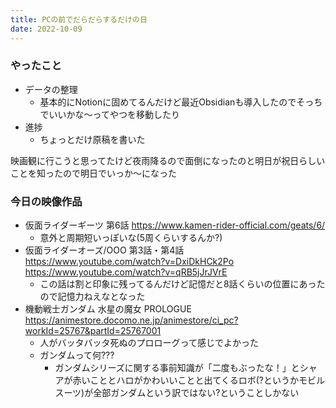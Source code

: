 ```yaml
---
title: PCの前でだらだらするだけの日
date: 2022-10-09
---
```


### やったこと
+ データの整理
  + 基本的にNotionに固めてるんだけど最近Obsidianも導入したのでそっちでいいかな〜ってやつを移動したり
+ 進捗
  + ちょっとだけ原稿を書いた

映画観に行こうと思ってたけど夜雨降るので面倒になったのと明日が祝日らしいことを知ったので明日でいっか〜になった

### 今日の映像作品
+ 仮面ライダーギーツ 第6話 <https://www.kamen-rider-official.com/geats/6/>
  + 意外と周期短いっぽいな(5周くらいするんか?)
+ 仮面ライダーオーズ/OOO 第3話・第4話 <https://www.youtube.com/watch?v=DxiDkHCk2Po> <https://www.youtube.com/watch?v=qRB5jJrJVrE>
  + この話は割と印象に残ってるんだけど記憶だと8話くらいの位置にあったので記憶力ねえなとなった
+ 機動戦士ガンダム 水星の魔女 PROLOGUE <https://animestore.docomo.ne.jp/animestore/ci_pc?workId=25767&partId=25767001>
  + 人がバッタバッタ死ぬのプロローグって感じでよかった
  + ガンダムって何???
    + ガンダムシリーズに関する事前知識が「二度もぶったな！」とシャアが赤いこととハロがかわいいことと出てくるロボ(?というかモビルスーツ)が全部ガンダムという訳ではない?ということしかない
